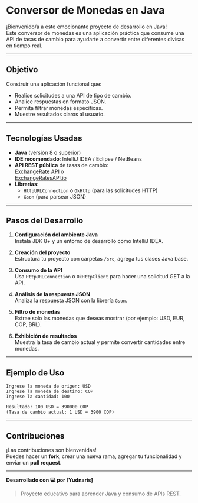 
#  Conversor de Monedas en Java

¡Bienvenido/a a este emocionante proyecto de desarrollo en Java!  
Este conversor de monedas es una aplicación práctica que consume una API de tasas de cambio para ayudarte a convertir entre diferentes divisas en tiempo real.

---

##  Objetivo

Construir una aplicación funcional que:

- Realice solicitudes a una API de tipo de cambio.
- Analice respuestas en formato JSON.
- Permita filtrar monedas específicas.
- Muestre resultados claros al usuario.

---

##  Tecnologías Usadas

- **Java** (versión 8 o superior)
- **IDE recomendado**: IntelliJ IDEA / Eclipse / NetBeans
- **API REST pública** de tasas de cambio:  
  [ExchangeRate API](https://www.exchangerate-api.com/) o  
  [ExchangeRatesAPI.io](https://exchangeratesapi.io/)
- **Librerías**:
  - `HttpURLConnection` o `OkHttp` (para las solicitudes HTTP)
  - `Gson` (para parsear JSON)

---



##  Pasos del Desarrollo

1. **Configuración del ambiente Java**  
   Instala JDK 8+ y un entorno de desarrollo como IntelliJ IDEA.

2. **Creación del proyecto**  
   Estructura tu proyecto con carpetas `/src`, agrega tus clases Java base.

3. **Consumo de la API**  
   Usa `HttpURLConnection` o `OkHttpClient` para hacer una solicitud GET a la API.

4. **Análisis de la respuesta JSON**  
   Analiza la respuesta JSON con la librería `Gson`.

5. **Filtro de monedas**  
   Extrae solo las monedas que deseas mostrar (por ejemplo: USD, EUR, COP, BRL).

6. **Exhibición de resultados**  
   Muestra la tasa de cambio actual y permite convertir cantidades entre monedas.

---

##  Ejemplo de Uso

```
Ingrese la moneda de origen: USD
Ingrese la moneda de destino: COP
Ingrese la cantidad: 100

Resultado: 100 USD = 390000 COP
(Tasa de cambio actual: 1 USD = 3900 COP)
```

---


##  Contribuciones

¡Las contribuciones son bienvenidas!  
Puedes hacer un **fork**, crear una nueva rama, agregar tu funcionalidad y enviar un **pull request**.

---

**Desarrollado con 💻 por [Yudnaris]**

> Proyecto educativo para aprender Java y consumo de APIs REST.
